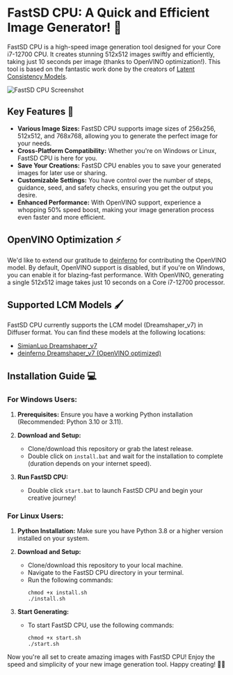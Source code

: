 # FastSD CPU: A Quick and Efficient Image Generator! :rocket:

FastSD CPU is a high-speed image generation tool designed for your Core i7-12700 CPU. It creates stunning 512x512 images swiftly and efficiently, taking just 10 seconds per image (thanks to OpenVINO optimization!). This tool is based on the fantastic work done by the creators of [Latent Consistency Models](https://github.com/luosiallen/latent-consistency-model).

![FastSD CPU Screenshot](https://raw.githubusercontent.com/rupeshs/fastsdcpu/main/fastsdcpu-screenshot.png)

## Key Features :star2:
- **Various Image Sizes:** FastSD CPU supports image sizes of 256x256, 512x512, and 768x768, allowing you to generate the perfect image for your needs.
- **Cross-Platform Compatibility:** Whether you're on Windows or Linux, FastSD CPU is here for you.
- **Save Your Creations:** FastSD CPU enables you to save your generated images for later use or sharing.
- **Customizable Settings:** You have control over the number of steps, guidance, seed, and safety checks, ensuring you get the output you desire.
- **Enhanced Performance:** With OpenVINO support, experience a whopping 50% speed boost, making your image generation process even faster and more efficient.

## OpenVINO Optimization :zap:

We'd like to extend our gratitude to [deinferno](https://github.com/deinferno) for contributing the OpenVINO model. By default, OpenVINO support is disabled, but if you're on Windows, you can enable it for blazing-fast performance. With OpenVINO, generating a single 512x512 image takes just 10 seconds on a Core i7-12700 processor.

## Supported LCM Models :paintbrush:
FastSD CPU currently supports the LCM model (Dreamshaper_v7) in Diffuser format. You can find these models at the following locations:
- [SimianLuo Dreamshaper_v7](https://huggingface.co/SimianLuo/LCM_Dreamshaper_v7)
- [deinferno Dreamshaper_v7 (OpenVINO optimized)](https://huggingface.co/deinferno/LCM_Dreamshaper_v7-openvino)

## Installation Guide :computer:

### For Windows Users:

1. **Prerequisites:** Ensure you have a working Python installation (Recommended: Python 3.10 or 3.11).

2. **Download and Setup:**
   - Clone/download this repository or grab the latest release.
   - Double click on `install.bat` and wait for the installation to complete (duration depends on your internet speed).

3. **Run FastSD CPU:**
   - Double click `start.bat` to launch FastSD CPU and begin your creative journey!

### For Linux Users:

1. **Python Installation:** Make sure you have Python 3.8 or a higher version installed on your system.

2. **Download and Setup:**
   - Clone/download this repository to your local machine.
   - Navigate to the FastSD CPU directory in your terminal.
   - Run the following commands:
     ```
     chmod +x install.sh
     ./install.sh
     ```

3. **Start Generating:**
   - To start FastSD CPU, use the following commands:
     ```
     chmod +x start.sh
     ./start.sh
     ```

Now you're all set to create amazing images with FastSD CPU! Enjoy the speed and simplicity of your new image generation tool. Happy creating! 🎨✨

